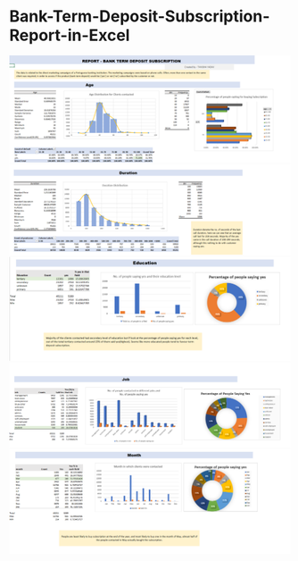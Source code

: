 # Bank-Term-Deposit-Subscription-Report-in-Excel


<img src = "https://github.com/TanishaYadav/Bank-Term-Deposit-Subscription-Report-in-Excel/blob/main/images/Age%20Group.png">

<img src = "https://github.com/TanishaYadav/Bank-Term-Deposit-Subscription-Report-in-Excel/blob/main/images/Duartion.png">
<img src = "https://github.com/TanishaYadav/Bank-Term-Deposit-Subscription-Report-in-Excel/blob/main/images/Education.png">
<img src = "https://github.com/TanishaYadav/Bank-Term-Deposit-Subscription-Report-in-Excel/blob/main/images/Job.png">
<img src = "https://github.com/TanishaYadav/Bank-Term-Deposit-Subscription-Report-in-Excel/blob/main/images/Month.png">

